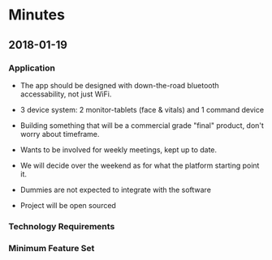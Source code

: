 # Minutes
## 2018-01-19
### Application 
- The app should be designed with down-the-road bluetooth accessability, not just WiFi.

- 3 device system: 2 monitor-tablets (face & vitals) and 1 command device

- Building something that will be a commercial grade "final" product, don't worry about timeframe.

- Wants to be involved for weekly meetings, kept up to date. 

- We will decide over the weekend as for what the platform starting point it.

- Dummies are not expected to integrate with the software

- Project will be open sourced


### Technology Requirements

### Minimum Feature Set